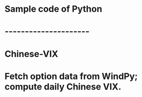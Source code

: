 # Sample code of Python
# ---------------------
# Chinese-VIX
# Fetch option data from WindPy; compute daily Chinese VIX.
